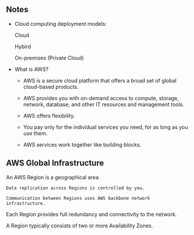 ## Notes

- Cloud computing deployment models:

  Cloud

  Hybird

  On-premises (Private Cloud)

- What is AWS?

  - AWS is a secure cloud platform that offers a broad set of global cloud-based products.

  - AWS provides you with on-demand access to compute, storage, network, database, and other IT resources and management tools.

  - AWS offers flexibility.

  - You pay only for the individual services you need, for as long as you use them.

  - AWS services work together like building blocks.

## AWS Global Infrastructure

An AWS Region is a geographical area.

    Data replication across Regions is controlled by you.

    Communication between Regions uses AWS backbone network infrastructure.

Each Region provides full redundancy and connectivity to the network.

A Region typically consists of two or more Availability Zones.

